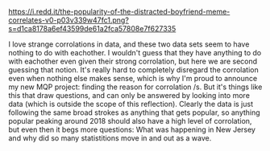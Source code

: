 https://i.redd.it/the-popularity-of-the-distracted-boyfriend-meme-correlates-v0-p03v339w47fc1.png?s=d1ca8178a6ef43599de61a2fca57808e7f627335

I love strange corrolations in data, and these two data sets seem to have nothing to do with eachother. I wouldn't guess that they have anything to do with eachother even given their strong corrolation, but here we are second guessing that notion. It's really hard to completely disregard the corrolation even when nothing else makes sense, which is why I'm proud to announce my new MQP project: finding the reason for corrolation /s. But it's things like this that draw questions, and can only be answered by looking into more data (which is outside the scope of this reflection). Clearly the data is just following the same broad strokes as anything that gets popular, so anything popular peaking around 2018 should also have a high level of corrolation, but even then it begs more questions: What was happening in New Jersey and why did so many statistitions move in and out as a wave. 
